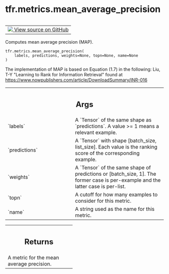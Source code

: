 <div itemscope itemtype="http://developers.google.com/ReferenceObject">
<meta itemprop="name" content="tfr.metrics.mean_average_precision" />
<meta itemprop="path" content="Stable" />
</div>

# tfr.metrics.mean_average_precision

<!-- Insert buttons and diff -->

<table class="tfo-notebook-buttons tfo-api" align="left">

<td>
  <a target="_blank" href="https://github.com/tensorflow/ranking/tree/master/tensorflow_ranking/python/metrics.py">
    <img src="https://www.tensorflow.org/images/GitHub-Mark-32px.png" />
    View source on GitHub
  </a>
</td>
</table>

Computes mean average precision (MAP).

<pre class="devsite-click-to-copy prettyprint lang-py tfo-signature-link">
<code>tfr.metrics.mean_average_precision(
    labels, predictions, weights=None, topn=None, name=None
)
</code></pre>

<!-- Placeholder for "Used in" -->

The implementation of MAP is based on Equation (1.7) in the following: Liu, T-Y
"Learning to Rank for Information Retrieval" found at
https://www.nowpublishers.com/article/DownloadSummary/INR-016

<!-- Tabular view -->

 <table class="responsive fixed orange">
<colgroup><col width="214px"><col></colgroup>
<tr><th colspan="2"><h2 class="add-link">Args</h2></th></tr>

<tr>
<td>
`labels`
</td>
<td>
A `Tensor` of the same shape as `predictions`. A value >= 1 means a
relevant example.
</td>
</tr><tr>
<td>
`predictions`
</td>
<td>
A `Tensor` with shape [batch_size, list_size]. Each value is
the ranking score of the corresponding example.
</td>
</tr><tr>
<td>
`weights`
</td>
<td>
A `Tensor` of the same shape of predictions or [batch_size, 1]. The
former case is per-example and the latter case is per-list.
</td>
</tr><tr>
<td>
`topn`
</td>
<td>
A cutoff for how many examples to consider for this metric.
</td>
</tr><tr>
<td>
`name`
</td>
<td>
A string used as the name for this metric.
</td>
</tr>
</table>

<!-- Tabular view -->

 <table class="responsive fixed orange">
<colgroup><col width="214px"><col></colgroup>
<tr><th colspan="2"><h2 class="add-link">Returns</h2></th></tr>
<tr class="alt">
<td colspan="2">
A metric for the mean average precision.
</td>
</tr>

</table>

